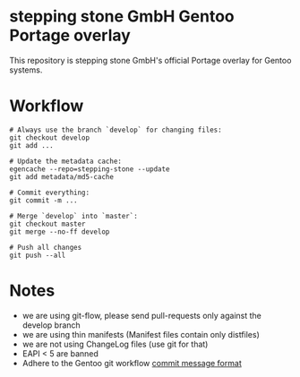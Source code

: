 stepping stone GmbH Gentoo Portage overlay
==========================================

This repository is stepping stone GmbH's official Portage overlay for Gentoo
systems.

Workflow
========

```
# Always use the branch `develop` for changing files:
git checkout develop
git add ...

# Update the metadata cache:
egencache --repo=stepping-stone --update
git add metadata/md5-cache

# Commit everything:
git commit -m ...

# Merge `develop` into `master`:
git checkout master
git merge --no-ff develop

# Push all changes
git push --all
```

Notes
=====

* we are using git-flow, please send pull-requests only against the develop branch
* we are using thin manifests (Manifest files contain only distfiles)
* we are not using ChangeLog files (use git for that)
* EAPI < 5 are banned
* Adhere to the Gentoo git workflow [commit message format](https://wiki.gentoo.org/wiki/Gentoo_git_workflow#Commit_message_format)
